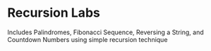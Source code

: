 # Recursion Labs
Includes Palindromes, Fibonacci Sequence, Reversing a String, and Countdown Numbers using simple recursion technique
